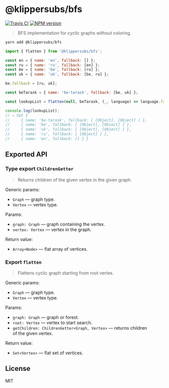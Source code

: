 # @klippersubs/bfs

[![Travis CI](https://img.shields.io/travis/klippersubs/bfs.svg?style=flat-square)][ci]
[![NPM version](https://img.shields.io/npm/v/@klippersubs/bfs.svg?style=flat-square)][npm]

 >  BFS implementation for cyclic graphs without coloring.

````bash
yarn add @klippersubs/bfs
````

````javascript
import { flatten } from '@klippersubs/bfs';

const en = { name: 'en', fallback: [] };
const ru = { name: 'ru', fallback: [en] };
const be = { name: 'be', fallback: [ru] };
const uk = { name: 'uk', fallback: [be, ru] };

be.fallback = [ru, uk];

const beTarask = { name: 'be-tarask', fallback: [be, uk] };

const lookupList = flatten(null, beTarask, (_, language) => language.fallback);

console.log(lookupList);
// → Set {
//     { name: 'be-tarask', fallback: [ [Object], [Object] ] },
//     { name: 'be', fallback: [ [Object], [Object] ] },
//     { name: 'uk', fallback: [ [Object], [Object] ] },
//     { name: 'ru', fallback: [ [Object] ] },
//     { name: 'en', fallback: [] } }
````

## Exported API

### Type export `ChildrenGetter`

 >  Returns children of the given vertex in the given graph.

Generic params:

 *  `Graph` — graph type.
 *  `Vertex` — vertex type.

Params:

 *  `graph: Graph` — graph containing the vertex.
 *  `vertex: Vertex` — vertex in the graph.

Return value:

 *  `Array<Node>` — flat array of vertices.

### Export `flatten`

 >  Flattens cyclic graph starting from root vertex.

Generic params:

 *  `Graph` — graph type.
 *  `Vertex` — vertex type.

Params:

 *  `graph: Graph` — graph or forest.
 *  `root: Vertex` — vertex to start search.
 *  `getChildren: ChildrenGetter<Graph, Vertex>` — returns children
    of the given vertex.

Return value:

 *  `Set<Vertex>` — flat set of vertices.

[ci]: https://travis-ci.org/klippersubs/bfs
[npm]: https://www.npmjs.com/package/@klippersubs/bfs

## License

MIT
